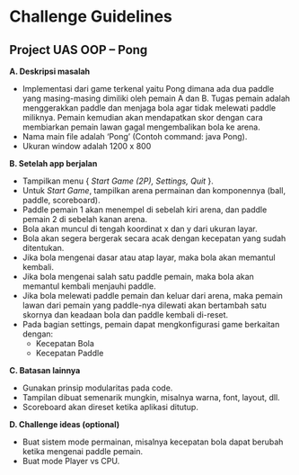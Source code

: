# Challenge Guidelines

## Project UAS OOP – Pong

**A. Deskripsi masalah**
- Implementasi dari game terkenal yaitu Pong dimana ada dua paddle yang masing-masing dimiliki oleh pemain A dan B. Tugas pemain adalah menggerakkan paddle dan menjaga bola agar tidak melewati paddle miliknya. Pemain kemudian akan mendapatkan skor dengan cara membiarkan pemain lawan gagal mengembalikan bola ke arena.
- Nama main file adalah ‘Pong’ (Contoh command: java Pong).
- Ukuran window adalah 1200 x 800

**B. Setelah app berjalan**
- Tampilkan menu { *Start Game (2P), Settings, Quit* }.
- Untuk *Start Game*, tampilkan arena permainan dan komponennya (ball, paddle, scoreboard).
- Paddle pemain 1 akan menempel di sebelah kiri arena, dan paddle pemain 2 di sebelah kanan arena.
- Bola akan muncul di tengah koordinat x dan y dari ukuran layar.
- Bola akan segera bergerak secara acak dengan kecepatan yang sudah ditentukan.
- Jika bola mengenai dasar atau atap layar, maka bola akan memantul kembali.
- Jika bola mengenai salah satu paddle pemain, maka bola akan memantul kembali menjauhi paddle.
- Jika bola melewati paddle pemain dan keluar dari arena, maka pemain lawan dari pemain yang paddle-nya dilewati akan bertambah satu skornya dan keadaan bola dan paddle kembali di-reset.
- Pada bagian settings, pemain dapat mengkonfigurasi game berkaitan dengan:
  - Kecepatan Bola
  - Kecepatan Paddle

**C. Batasan lainnya**
- Gunakan prinsip modularitas pada code.
- Tampilan dibuat semenarik mungkin, misalnya warna, font, layout, dll.
- Scoreboard akan direset ketika aplikasi ditutup.

**D. Challenge ideas (optional)**
- Buat sistem mode permainan, misalnya kecepatan bola dapat berubah ketika mengenai paddle pemain. 
- Buat mode Player vs CPU.
